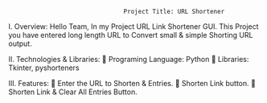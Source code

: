 									Project Title: URL Shortener
 
I. Overview:
			Hello Team, In my Project URL Link Shortener GUI. This Project you have entered long length URL to Convert small & simple Shorting URL output. 

II. Technologies & Libraries:
	Programing Language: Python
	Libraries: Tkinter, pyshorteners

III.  Features:
	Enter the URL to Shorten & Entries.
	Shorten Link button.
	Shorten Link & Clear All Entries Button.